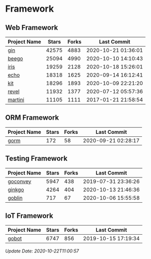 # Framework

## Web Framework
| Project Name | Stars | Forks | Last Commit |
| ------------ | ----- | ----- | ----------- |
| [gin](https://github.com/gin-gonic/gin) | 42575 | 4883 | 2020-10-21 01:36:01 |
| [beego](https://github.com/astaxie/beego) | 25094 | 4990 | 2020-10-10 14:10:43 |
| [iris](https://github.com/kataras/iris) | 19259 | 2128 | 2020-10-18 15:26:01 |
| [echo](https://github.com/labstack/echo) | 18318 | 1625 | 2020-09-14 16:12:41 |
| [kit](https://github.com/go-kit/kit) | 18296 | 1893 | 2020-10-09 22:21:20 |
| [revel](https://github.com/revel/revel) | 11932 | 1377 | 2020-07-12 05:57:36 |
| [martini](https://github.com/go-martini/martini) | 11105 | 1111 | 2017-01-21 21:58:54 |

## ORM Framework
| Project Name | Stars | Forks | Last Commit |
| ------------ | ----- | ----- | ----------- |
| [gorm](https://github.com/jinzhu/gorm) | 172 | 58 | 2020-09-21 02:28:17 |

## Testing Framework
| Project Name | Stars | Forks | Last Commit |
| ------------ | ----- | ----- | ----------- |
| [goconvey](https://github.com/smartystreets/goconvey) | 5947 | 438 | 2019-07-31 23:36:26 |
| [ginkgo](https://github.com/onsi/ginkgo) | 4264 | 404 | 2020-10-13 21:46:36 |
| [goblin](https://github.com/franela/goblin) | 717 | 67 | 2020-10-06 15:55:58 |

## IoT Framework
| Project Name | Stars | Forks | Last Commit |
| ------------ | ----- | ----- | ----------- |
| [gobot](https://github.com/hybridgroup/gobot) | 6747 | 856 | 2019-10-15 17:19:34 |

*Update Date: 2020-10-22T11:00:57*